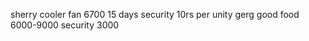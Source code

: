 
sherry 
 cooler fan
 6700 15 days security 10rs per unity
gerg 
good food
 6000-9000  security 3000


